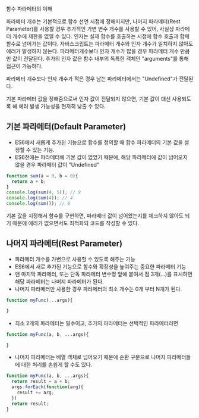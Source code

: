 함수 파라메터의 이해

파라메터 개수는 기본적으로 함수 선언 시점에 정해지지만, 나머지 파라메터(Rest Parameter)를 사용할 경우 추가적인 가변 변수 개수를 사용할 수 있어, 사실상 파라메터 개수에 제한을 없앨 수 있다.
인자는 실제 함수를 호출하는 시점에 함수 호출과 함께 함수로 넘어가는 값이다.
자바스크립트는 파라메터 개수와 인자 개수가 일치하지 않아도 에러가 발생하지 않는다. 파라메터개수보다 인자 개수가 많을 경우 파라메터 개수 만큼만 값이 전달된다.
추가의 인자 값은 함수 내부의 독특한 객체인 "arguments"를 통해 접근이 가능하다.

파라메터 개수보다 인자 개수가 적은 경우 남는 파라메터에서는 "Undefined"가 전달된다.

기본 파라메터 값을 정해줌으로써 인자 값이 전달되지 않으면, 기본 값이 대신 사용되도록 해 에러 발생 가능성을 현저히 낮출 수 있다.


## 기본 파라메터(Default Parameter)
- ES6에서 새롭게 추가된 기능으로 함수를 정의할 때 함수 파라메터의 기본 값을 설정할 수 있는 기능.
- ES6전에는 파라메터에 기본 값이 없었기 때문에, 해당 파라메터에 값이 넘어오지 않을 경우 파라메터 값이 "Undefined"

```javascript
function sum(a = 0, b = 0){
  return a + b;
}
console.log(sum(4, 5)); // 9
console.log(sum(4)); // 4
console.log(sum()); // 0
```
기본 값을 지정해서 함수를 구현하면, 파라메터 값이 넘어왔는지를 체크하지 않아도 되기 때문에 에러가 없으면서도 최적화되 코드를 작성할 수 있다.



## 나머지 파라메터(Rest Parameter)
- 파라메터 개수를 가변으로 사용할 수 있도록 해주는 기능
- ES6에서 새로 추가된 기능으로 함수와 확장성을 높여주는 중요한 파라메터 기능
- 맨 마지막 파라메터, 또는 단독 파라메터 변수명 앞에 붙여서 점 3개(...)를 표시하면 해당 파라메터는 나머지 파라메터가 된다.
- 나머지 파라메터만 사용한 경우 파라메터의 최소 개수는 0개 부터 N개가 된다.
```javascript
function myFunc(...args){

}
```

- 최소 2개의 파라메터는 필수이고, 추가의 파라메터는 선택적인 파라메터라면
```javascript
function myFunc(a, b, ...args){

}
```

- 나머지 파라메터는 배열 객체로 넘어오기 때문에 순환 구문으로 나머지 파라메터들에 대한 처리를 손쉽게 할 수도 있다.
```javascript
function myFunc(a, b, ...args){
  return result = a + b;
  args.forEach(function(arg){
    result += arg;
  })
  return result;
}
```





```javascript

```